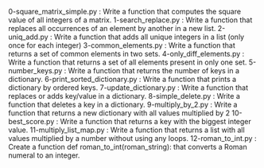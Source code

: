0-square_matrix_simple.py : Write a function that computes the square value of all integers of a matrix.
1-search_replace.py : Write a function that replaces all occurrences of an element by another in a new list.
2-uniq_add.py : Write a function that adds all unique integers in a list (only once for each integer)
3-common_elements.py : Write a function that returns a set of common elements in two sets.
4-only_diff_elements.py : Write a function that returns a set of all elements present in only one set.
5-number_keys.py : Write a function that returns the number of keys in a dictionary.
6-print_sorted_dictionary.py : Write a function that prints a dictionary by ordered keys.
7-update_dictionary.py : Write a function that replaces or adds key/value in a dictionary.
8-simple_delete.py : Write a function that deletes a key in a dictionary.
9-multiply_by_2.py : Write a function that returns a new dictionary with all values multiplied by 2
10-best_score.py : Write a function that returns a key with the biggest integer value.
11-multiply_list_map.py : Write a function that returns a list with all values multiplied by a number without using any loops.
12-roman_to_int.py : Create a function def roman_to_int(roman_string): that converts a Roman numeral to an integer.
